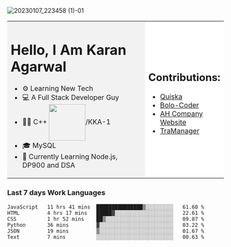![20230107_223458 (1)-01](https://user-images.githubusercontent.com/85556603/212357966-4002f7aa-471b-4b3c-923d-f2b0d543cad5.jpeg)




<table>
  <tr>
    <td style="width: 70%; background-color: #f2f2f2;">
      <h1>Hello, I Am Karan Agarwal</h1>
      <ul>
        <li>⚙ Learning New Tech</li>
        <li>💻 A Full Stack Developer Guy</li>
        <li>👨‍💻 C++ <img align="center" width="85" src="https://img.shields.io/badge/-LeetCode-FFA116?style=for-the-badge&logo=LeetCode&logoColor=black"/>/KKA-1</li> 
        <li>🎓 MySQL</li>
        <li>🙌 Currently Learning Node.js, DP900 and DSA</li>  
      </ul>
    </td>
    <td style="width: 30%; background-color: #ffffff;">
      <h2>Contributions:</h2>
      <ul>
        <li><a href="https://github.com/KKA-0/Quiska">Quiska</a></li>
        <li><a href="https://github.com/jadonharsh109/Bolo-coder">Bolo-Coder</a></li>
         <li><a href="https://agarwal-handloom-website.vercel.app">AH Company Website</a></li>
         <li><a href="https://replit.com/@karanyobro/TraManager">TraManager</a></li>
      </ul>
    </td>
  </tr>
</table>



<h3>Last 7 days Work Languages </h3> 
     
<!--START_SECTION:waka-->

```text
JavaScript   11 hrs 41 mins  ███████████████▒░░░░░░░░░   61.60 %
HTML         4 hrs 17 mins   █████▓░░░░░░░░░░░░░░░░░░░   22.61 %
CSS          1 hr 52 mins    ██▒░░░░░░░░░░░░░░░░░░░░░░   09.87 %
Python       36 mins         ▓░░░░░░░░░░░░░░░░░░░░░░░░   03.22 %
JSON         19 mins         ▒░░░░░░░░░░░░░░░░░░░░░░░░   01.67 %
Text         7 mins          ░░░░░░░░░░░░░░░░░░░░░░░░░   00.63 %
```

<!--END_SECTION:waka-->
